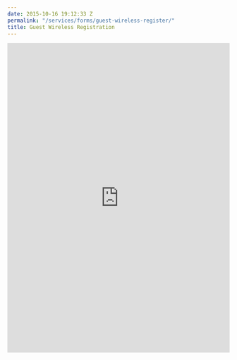 ```yaml
---
date: 2015-10-16 19:12:33 Z
permalink: "/services/forms/guest-wireless-register/"
title: Guest Wireless Registration
---
```


<iframe src="https://nyu.qualtrics.com/SE/?SID=SV_79AtNN44TozQI9T" width="100%" height="700" frameborder="0" marginheight="0" marginwidth="0"></iframe>